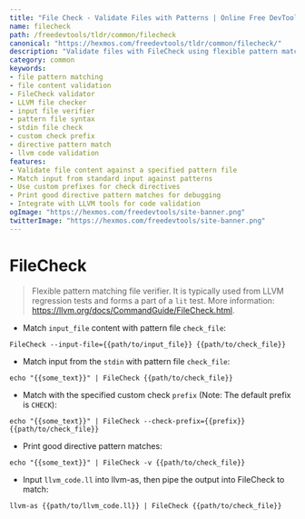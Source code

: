 ```yaml
---
title: "File Check - Validate Files with Patterns | Online Free DevTools by Hexmos"
name: filecheck
path: /freedevtools/tldr/common/filecheck
canonical: "https://hexmos.com/freedevtools/tldr/common/filecheck/"
description: "Validate files with FileCheck using flexible pattern matching. Check input file content, customize prefixes, and verify LLVM code. Free online tool, no registration required."
category: common
keywords:
- file pattern matching
- file content validation
- FileCheck validator
- LLVM file checker
- input file verifier
- pattern file syntax
- stdin file check
- custom check prefix
- directive pattern match
- llvm code validation
features:
- Validate file content against a specified pattern file
- Match input from standard input against patterns
- Use custom prefixes for check directives
- Print good directive pattern matches for debugging
- Integrate with LLVM tools for code validation
ogImage: "https://hexmos.com/freedevtools/site-banner.png"
twitterImage: "https://hexmos.com/freedevtools/site-banner.png"
---
```


# FileCheck

> Flexible pattern matching file verifier.
> It is typically used from LLVM regression tests and forms a part of a `lit` test.
> More information: <https://llvm.org/docs/CommandGuide/FileCheck.html>.

- Match `input_file` content with pattern file `check_file`:

`FileCheck --input-file={{path/to/input_file}} {{path/to/check_file}}`

- Match input from the `stdin` with pattern file `check_file`:

`echo "{{some_text}}" | FileCheck {{path/to/check_file}}`

- Match with the specified custom check `prefix` (Note: The default prefix is `CHECK`):

`echo "{{some_text}}" | FileCheck --check-prefix={{prefix}} {{path/to/check_file}}`

- Print good directive pattern matches:

`echo "{{some_text}}" | FileCheck -v {{path/to/check_file}}`

- Input `llvm_code.ll` into llvm-as, then pipe the output into FileCheck to match:

`llvm-as {{path/to/llvm_code.ll}} | FileCheck {{path/to/check_file}}`

